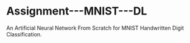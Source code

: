 # Assignment---MNIST---DL
An Artificial Neural Network From Scratch for MNIST Handwritten Digit Classification.
